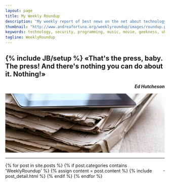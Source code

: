 ```yaml
---
layout: page
title: My Weekly Roundup
description: "My weekly report of best news on the net about technology, programming, security, running, music, ukulele, movies and geekness"
thumbnail: "http://www.andreafortuna.org/weeklyroundup/images/roundup.png"
keywords: technology, security, programming, music, movie, geekness, ukulele
tagline: WeeklyRoundup
---
```

{% include JB/setup %}
«That's the press, baby. The press! And there's nothing you can do about it. Nothing!»
--
<p style="text-align: right;font-style: italic;"><strong>Ed Hutcheson</strong></p>

![Roundup](/weeklyroundup/images/roundup.png)

<hr/>
<p style="text-align: right;float:right;margin-top:10px;margin-left:20px;"><a href="rss.xml"><i class="fa fa-rss fa-4x" >&nbsp;</i></a></p>
<div class="blog-index">

{% for post in site.posts %}
    {% if post.categories contains 'WeeklyRoundup' %}
        {% assign content = post.content %}
        {% include post_detail.html %}
    {% endif %}
{% endfor %}

</div>


